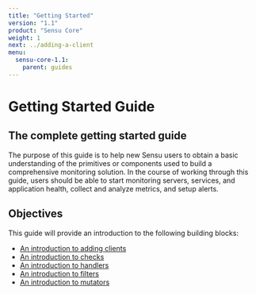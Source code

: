 ```yaml
---
title: "Getting Started"
version: "1.1"
product: "Sensu Core"
weight: 1
next: ../adding-a-client
menu:
  sensu-core-1.1:
    parent: guides
---
```


# Getting Started Guide

## The complete getting started guide

The purpose of this guide is to help new Sensu users to obtain a basic
understanding of the primitives or components used to build a comprehensive
monitoring solution. In the course of working through this guide, users should
be able to start monitoring servers, services, and application health, collect
and analyze metrics, and setup alerts.

## Objectives

This guide will provide an introduction to the following building blocks:

- [An introduction to adding clients][1]
- [An introduction to checks][2]
- [An introduction to handlers][3]
- [An introduction to filters][4]
- [An introduction to mutators][5]

[1]:  ../adding-a-client/
[2]:  ../intro-to-checks/
[3]:  ../intro-to-handlers/
[4]:  ../intro-to-filters/
[5]:  ../intro-to-mutators/